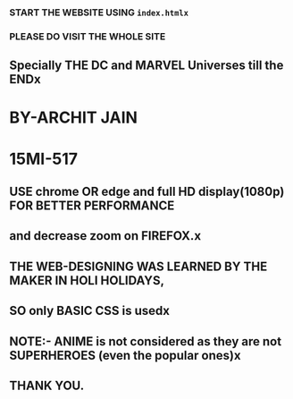 ### START THE WEBSITE USING ``index.htmlx``

### PLEASE DO VISIT THE WHOLE SITE
## Specially THE DC and MARVEL Universes till the ENDx

# BY-ARCHIT JAIN
#     15MI-517

## USE chrome OR edge and full HD display(1080p) FOR BETTER PERFORMANCE
## and decrease zoom on FIREFOX.x

## THE WEB-DESIGNING WAS LEARNED BY THE MAKER IN HOLI HOLIDAYS,
## SO only BASIC CSS is usedx
## NOTE:- ANIME is not considered as they are not SUPERHEROES (even the popular ones)x
## THANK YOU.
